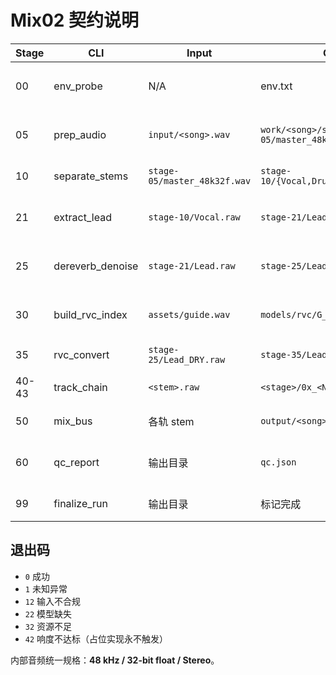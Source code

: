 # Mix02 契约说明

| Stage | CLI | Input | Output | Spec | Notes |
| ----- | --- | ----- | ------ | ---- | ----- |
| 00 | env_probe | N/A | env.txt | - | 确认运行环境 |
| 05 | prep_audio | `input/<song>.wav` | `work/<song>/stage-05/master_48k32f.wav` | 48k/32f/stereo | 校验输入存在 |
| 10 | separate_stems | `stage-05/master_48k32f.wav` | `stage-10/{Vocal,Drums,Bass,Other}.raw` | 48k/32f/stereo | 分轨占位 |
| 21 | extract_lead | `stage-10/Vocal.raw` | `stage-21/Lead.raw` | 48k/32f/stereo | 提取主人声 |
| 25 | dereverb_denoise | `stage-21/Lead.raw` | `stage-25/Lead_DRY.raw` | 48k/32f/stereo | 去混响+降噪 |
| 30 | build_rvc_index | `assets/guide.wav` | `models/rvc/G_8200.index` | 48k/32f/stereo | 可重复运行 |
| 35 | rvc_convert | `stage-25/Lead_DRY.raw` | `stage-35/Lead_RVC.raw` | 48k/32f/stereo | RVC 转换 |
| 40-43 | track_chain | `<stem>.raw` | `<stage>/0x_<Name>_stem.wav` | 48k/32f/stereo | 各轨处理 |
| 50 | mix_bus | 各轨 stem | `output/<song>/final_mix.wav` | 48k/32f/stereo | 总线混音 |
| 60 | qc_report | 输出目录 | `qc.json` | - | 生成质检报告 |
| 99 | finalize_run | 输出目录 | 标记完成 | - | 归档运行 |

## 退出码

- `0` 成功
- `1` 未知异常
- `12` 输入不合规
- `22` 模型缺失
- `32` 资源不足
- `42` 响度不达标（占位实现永不触发）

内部音频统一规格：**48 kHz / 32-bit float / Stereo**。
